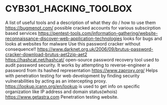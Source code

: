 # CYB301_HACKING_TOOLBOX
A list of useful tools and a description of what they do / how to use them
https://bugmenot.com/ possible cracked accounts for various subscirption based services
https://pentest-tools.com/information-gathering/website-reconnaissance-discover-web-application-technologies looks for bugs and looks at websites for malware 
Use this password cracker without consequence!! https://www.darknet.org.uk/2006/09/brutus-password-cracker-download-brutus-aet2zip-aet2
<br> https://hashcat.net/hashcat/  open-source password recovery tool used to audit password security. It works by attempting to reverse-engineer a password from its hashed representation
https://www.zaproxy.org/ Helps with penetration testing for web development by finding security vulnerabilities by acting as an intercepting proxy.
https://lookup.icann.org/en/lookup is used to get info on specific organization like IP address and domain status(whois)
https://www.getastra.com Penetration testing website.

